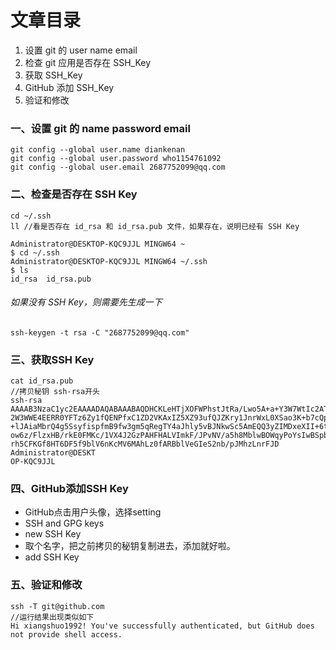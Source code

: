 # 文章目录
1. 设置 git 的 user name email
2. 检查 git 应用是否存在 SSH_Key
3. 获取 SSH_Key
4. GitHub 添加 SSH_Key
5. 验证和修改


### 一、设置 git 的 name password email
```
git config --global user.name diankenan
git config --global user.password who1154761092
git config --global user.email 2687752099@qq.com
```
### 二、检查是否存在 SSH Key


```
cd ~/.ssh
ll //看是否存在 id_rsa 和 id_rsa.pub 文件，如果存在，说明已经有 SSH Key

Administrator@DESKTOP-KQC9JJL MINGW64 ~
$ cd ~/.ssh
Administrator@DESKTOP-KQC9JJL MINGW64 ~/.ssh
$ ls
id_rsa  id_rsa.pub

```

###### 如果没有 SSH Key，则需要先生成一下
```
ssh-keygen -t rsa -C "2687752099@qq.com"

```

### 三、获取SSH Key
```
cat id_rsa.pub
//拷贝秘钥 ssh-rsa开头
ssh-rsa AAAAB3NzaC1yc2EAAAADAQABAAABAQDHCKLeHTjXOFWPhstJtRa/Lwo5A+a+Y3W7WtIc2ATf    
2W3WWE4EERR0YFTz6Zy1fQENPfxC1ZD2VKAxIZ5XZ93ufQJZKry1JnrWxL0XSao3K+b7cQpZTW1aXxcm       
+lJAiaMbrQ4g5SsyfispfmB9fw3gm5qRegTY4aJhly5vBJNkwSc5AmEQQ3yZIMDxeXII+6tDhJv1rSaB       
ow6z/FlzxHB/rkE0FMKc/1VX4J2GzPAHFHALVImkF/JPvNV/a5h8MblwBOWqyPoYsIwBSpbGhYDjYBVD       
rh5CFKGf8HT6DF5f9blV6nKcMV6MAhLz0fARBblVeGIeS2nb/pJMhzLnrFJD Administrator@DESKT       
OP-KQC9JJL
```
### 四、GitHub添加SSH Key

- GitHub点击用户头像，选择setting
- SSH and GPG keys
- new SSH Key
- 取个名字，把之前拷贝的秘钥复制进去，添加就好啦。
- add SSH Key

### 五、验证和修改

```
ssh -T git@github.com
//运行结果出现类似如下
Hi xiangshuo1992! You've successfully authenticated, but GitHub does not provide shell access.
```
